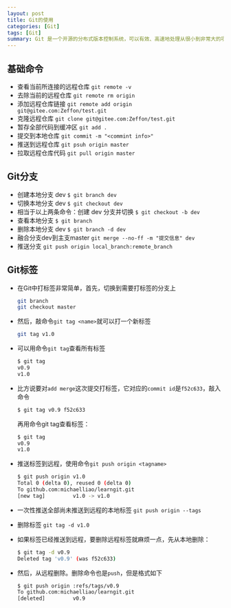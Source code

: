 ```yaml
---
layout: post
title: Git的使用
categories: [Git]
tags: [Git]
summary: Git 是一个开源的分布式版本控制系统，可以有效、高速地处理从很小到非常大的项目版本管理
---
```


## 基础命令
- 查看当前所连接的远程仓库 `git remote -v`
- 去除当前的远程仓库 `git remote rm origin`
- 添加远程仓库链接 `git remote add origin git@gitee.com:Zeffon/test.git`
- 克隆远程仓库 `git clone git@gitee.com:Zeffon/test.git`
- 暂存全部代码到缓冲区 `git add .`
- 提交到本地仓库 `git commit -m "<commint info>"`
- 推送到远程仓库 `git psuh origin master`
- 拉取远程仓库代码 `git pull origin master`


## Git分支
- 创建本地分支 dev  `$ git branch dev`
- 切换本地分支 dev  `$ git checkout dev`
- 相当于以上两条命令：创建 dev 分支并切换 `$ git checkout -b dev`
- 查看本地分支 `$ git branch`
- 删除本地分支 dev `$ git branch -d dev`
- 融合分支dev到主支master `git merge --no-ff -m "提交信息" dev`
- 推送分支 `git push origin local_branch:remote_branch`


## Git标签
- 在Git中打标签非常简单，首先，切换到需要打标签的分支上
    ```sh
    git branch
    git checkout master
    ```
- 然后，敲命令`git tag <name>`就可以打一个新标签
    ```sh
    git tag v1.0
    ```
- 可以用命令`git tag`查看所有标签
    ```sh
    $ git tag
    v0.9
    v1.0
    ```
- 比方说要对`add merge`这次提交打标签，它对应的`commit id`是`f52c633`，敲入命令
    ```sh
    $ git tag v0.9 f52c633
    ```
   再用命令git tag查看标签：
    ```sh
    $ git tag
    v0.9
    v1.0
    ```


- 推送标签到远程，使用命令`git push origin <tagname>`
    ```sh
    $ git push origin v1.0
    Total 0 (delta 0), reused 0 (delta 0)
    To github.com:michaelliao/learngit.git
    [new tag]         v1.0 -> v1.0
    ```
- 一次性推送全部尚未推送到远程的本地标签 `git push origin --tags`

- 删除标签 `git tag -d v1.0`

- 如果标签已经推送到远程，要删除远程标签就麻烦一点，先从本地删除：
    ```sh
    $ git tag -d v0.9
    Deleted tag 'v0.9' (was f52c633)
    ```
- 然后，从远程删除。删除命令也是`push`，但是格式如下
    ```sh
    $ git push origin :refs/tags/v0.9
    To github.com:michaelliao/learngit.git
    [deleted]         v0.9
    ```
